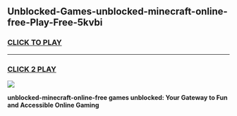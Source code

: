 
## Unblocked-Games-unblocked-minecraft-online-free-Play-Free-5kvbi
<h3>
<a href="https://premium76.site?title=unblocked-minecraft-online-free&ref=10A">CLICK TO PLAY</a></h3>
<hr>

<h3>
<a href="https://premium76.site?title=unblocked-minecraft-online-free&ref=10A">CLICK 2 PLAY</a>
  
</h3>

<a href="https://premium76.site?title=unblocked-minecraft-online-free&ref=10A"><img src="https://clearcache.store/games.png"></a>


**unblocked-minecraft-online-free games unblocked: Your Gateway to Fun and Accessible Online Gaming**
